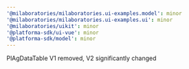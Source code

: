 ```yaml
---
'@milaboratories/milaboratories.ui-examples.model': minor
'@milaboratories/milaboratories.ui-examples.ui': minor
'@milaboratories/uikit': minor
'@platforma-sdk/ui-vue': minor
'@platforma-sdk/model': minor
---
```


PlAgDataTable V1 removed, V2 significantly changed
